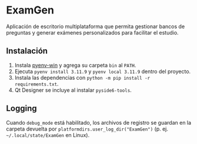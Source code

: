 # ExamGen
Aplicación de escritorio multiplataforma que permita gestionar bancos de preguntas y generar exámenes personalizados para facilitar el estudio.

## Instalación

1. Instala [pyenv-win](https://github.com/pyenv-win/pyenv-win) y agrega su carpeta `bin` al `PATH`.
2. Ejecuta `pyenv install 3.11.9` y `pyenv local 3.11.9` dentro del proyecto.
3. Instala las dependencias con `python -m pip install -r requirements.txt`.
4. Qt Designer se incluye al instalar `pyside6-tools`.

## Logging

Cuando `debug_mode` está habilitado, los archivos de registro se guardan en la
carpeta devuelta por `platformdirs.user_log_dir("ExamGen")` (p. ej.
`~/.local/state/ExamGen` en Linux).
